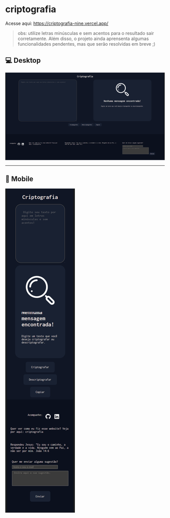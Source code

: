﻿# criptografia
Acesse aqui: https://criptografia-nine.vercel.app/ 
> obs: utilize letras minúsculas e sem acentos para o resultado sair corretamente. Além disso,
> o projeto ainda aprensenta algumas funcionalidades pendentes, mas que serão resolvidas em breve ;)

## 💻 Desktop

![image of desktop version](imgs/desktop-version.png)
***
## 📱 Mobile
![image of mobile version](imgs/mobile-version.png)
